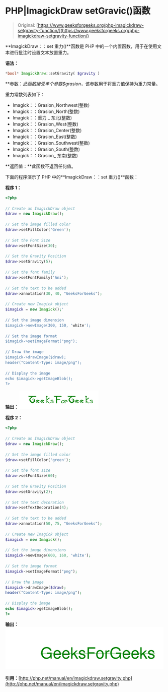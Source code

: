 # PHP|ImagickDraw setGravic()函数

> Original: [https://www.geeksforgeeks.org/php-imagickdraw-setgravity-function/](https://www.geeksforgeeks.org/php-imagickdraw-setgravity-function/)

**ImagickDraw：：set 重力()**函数是 PHP 中的一个内置函数，用于在使用文本进行批注时设置文本放置重力。

**语法：**

```php
*bool* ImagickDraw::setGravity( $gravity )
```

**参数：**此函数接受单个参数*$grasion*，该参数用于将重力值保持为重力常量。

重力常数列表如下：

*   Imagick：：Grasion_Northwest(整数)
*   Imagick：：Grasion_North(整数)
*   Imagick：：重力 _ 东北(整数)
*   Imagick：：Grasion_West(整数)
*   Imagick：：Grasion_Center(整数)
*   Imagick：：Grasion_East(整数)
*   Imagick：：Grasion_Southwest(整数)
*   Imagick：：Grasion_South(整数)
*   Imagick：：Grasion_ 东南(整数)

**返回值：**此函数不返回任何值。

下面的程序演示了 PHP 中的**ImagickDraw：：set 重力()**函数：

**程序 1：**

```php
<?php

// Create an ImagickDraw object
$draw = new ImagickDraw();

// Set the image filled color 
$draw->setFillColor('Green');

// Set the Font Size
$draw->setFontSize(30);

// Set the Gravity Position
$draw->setGravity(5);

// Set the font family
$draw->setFontFamily('Ani');

// Set the text to be added
$draw->annotation(30, 40, "GeeksForGeeks");

// Create new Imagick object 
$imagick = new Imagick();'

// Set the image dimension
$imagick->newImage(300, 150, 'white');

// Set the image format
$imagick->setImageFormat("png");

// Draw the image
$imagick->drawImage($draw);
header("Content-Type: image/png");

// Display the image
echo $imagick->getImageBlob();
?>
```

**输出：**
![setGravity](img/f3e4cbca3ad154972cd09e53acc19daa.png)

**程序 2：**

```php
<?php

// Create an ImagickDraw object 
$draw = new ImagickDraw();

// Set the image filled color 
$draw->setFillColor('green');

// Set the font size
$draw->setFontSize(60);

// Set the Gravity Position
$draw->setGravity(2);

// Set the text decoration
$draw->setTextDecoration(4);

// Set the text to be added
$draw->annotation(50, 75, "GeeksForGeeks");

// Create new Imagick object  
$imagick = new Imagick();

// Set the image dimensions
$imagick->newImage(600, 160, 'white');

// Set the image format
$imagick->setImageFormat("png");

// Draw the image
$imagick->drawImage($draw);
header("Content-Type: image/png");

// Display the image
echo $imagick->getImageBlob();
?>
```

**输出：**
![setGravity](img/67f1556c868ec62de88ff63e2c763c67.png)

**引用：**[http://php.net/manual/en/imagickdraw.setgravity.php](http://php.net/manual/en/imagickdraw.setgravity.php)
